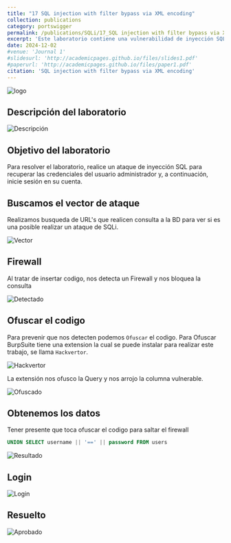 ```yaml
---
title: "17 SQL injection with filter bypass via XML encoding"
collection: publications
category: portswigger
permalink: /publications/SQLi/17_SQL injection with filter bypass via XML encoding
excerpt: 'Este laboratorio contiene una vulnerabilidad de inyección SQL en su función de comprobación de existencias. Los resultados de la consulta se devuelven en la respuesta de la aplicación, por lo que puede utilizar un ataque UNION para recuperar datos de otras tablas.'
date: 2024-12-02
#venue: 'Journal 1'
#slidesurl: 'http://academicpages.github.io/files/slides1.pdf'
#paperurl: 'http://academicpages.github.io/files/paper1.pdf'
citation: 'SQL injection with filter bypass via XML encoding'
---
```


![logo]({{site.url}}/images/SQLi/sqli-17/logo.png)

## Descripción del laboratorio

![Descripción]({{site.url}}/images/SQLi/sqli-17/descripcion.png)

## Objetivo del laboratorio

Para resolver el laboratorio, realice un ataque de inyección SQL para recuperar las credenciales del usuario administrador y, a continuación, inicie sesión en su cuenta.

## Buscamos el vector de ataque

Realizamos busqueda de URL's que realicen consulta a la BD para ver si es una posible realizar un ataque de SQLi.

![Vector]({{site.url}}/images/SQLi/sqli-17/vector.png)

## Firewall

Al tratar de insertar codigo, nos detecta un Firewall y nos bloquea la consulta

![Detectado]({{site.url}}/images/SQLi/sqli-17/detectado.png)

## Ofuscar el codigo

Para prevenir que nos detecten podemos `Ofuscar` el codigo. Para Ofuscar BurpSuite tiene una extension la cual se puede instalar para realizar este trabajo, se llama `Hackvertor`.

![Hackvertor]({{site.url}}/images/SQLi/sqli-17/hackvertor.png)

La extensión nos ofusco la Query y nos arrojo la columna vulnerable.

![Ofuscado]({{site.url}}/images/SQLi/sqli-17/ofuscado.png)

## Obtenemos los datos 

Tener presente que toca ofuscar el codigo para saltar el firewall

```sql
UNION SELECT username || '==' || password FROM users
```

![Resultado]({{site.url}}/images/SQLi/sqli-17/resultado.png)

## Login

![Login]({{site.url}}/images/SQLi/sqli-17/login.png)

## Resuelto

![Aprobado]({{site.url}}/images/SQLi/sqli-17/aprobado.png)

